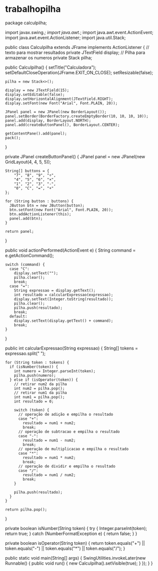 # trabalhopilha
 package calculpilha;

import javax.swing.*;
import java.awt.*;
import java.awt.event.ActionEvent;
import java.awt.event.ActionListener;
import java.util.Stack;

public class Calculpilha extends JFrame implements ActionListener {
  // texto para mostrar resultados
  private JTextField display;
  // Pilha para armazenar os numeros
  private Stack<Integer> pilha;

  public Calculpilha() {
    setTitle("Calculadora");
    setDefaultCloseOperation(JFrame.EXIT_ON_CLOSE);
    setResizable(false);

    pilha = new Stack<>();

    display = new JTextField(15);
    display.setEditable(false);
    display.setHorizontalAlignment(JTextField.RIGHT);
    display.setFont(new Font("Arial", Font.PLAIN, 20));

    JPanel panel = new JPanel(new BorderLayout());
    panel.setBorder(BorderFactory.createEmptyBorder(10, 10, 10, 10));
    panel.add(display, BorderLayout.NORTH);
    panel.add(createButtonPanel(), BorderLayout.CENTER);

    getContentPane().add(panel);
    pack();
  }

  private JPanel createButtonPanel() {
    JPanel panel = new JPanel(new GridLayout(4, 4, 5, 5));

    String[] buttons = {
        "7", "8", "9", "÷",
        "4", "5", "6", "×",
        "1", "2", "3", "-",
        "0", "C", "=", "+"
    };

    for (String button : buttons) {
      JButton btn = new JButton(button);
      btn.setFont(new Font("Arial", Font.PLAIN, 20));
      btn.addActionListener(this);
      panel.add(btn);
    }

    return panel;
  }

  public void actionPerformed(ActionEvent e) {
    String command = e.getActionCommand();

    switch (command) {
      case "C":
        display.setText("");
        pilha.clear();
        break;
      case "=":
        String expressao = display.getText();
        int resultado = calcularExpressao(expressao);
        display.setText(Integer.toString(resultado));
        pilha.clear();
        pilha.push(resultado);
        break;
      default:
        display.setText(display.getText() + command);
        break;
    }
  }

  public int calcularExpressao(String expressao) {
    String[] tokens = expressao.split(" ");

    for (String token : tokens) {
      if (isNumber(token)) {
        int numero = Integer.parseInt(token);
        pilha.push(numero);
      } else if (isOperator(token)) {
        // retirar num2 da pilha
        int num2 = pilha.pop();
        // retirar num1 da pilha
        int num1 = pilha.pop();
        int resultado = 0;

        switch (token) {
          // operação de adição e empilha o resultado
          case "+":
            resultado = num1 + num2;
            break;
          // operação de subtracao e empilha o resultado
          case "-":
            resultado = num1 - num2;
            break;
          // operação de multiplicacao e empilha o resultado
          case "*":
            resultado = num1 * num2;
            break;
          // operação de dividir e empilha o resultado
          case "/":
            resultado = num1 / num2;
            break;
        }

        pilha.push(resultado);
      }
    }

    return pilha.pop();
  }

  private boolean isNumber(String token) {
    try {
      Integer.parseInt(token);
      return true;
    } catch (NumberFormatException e) {
      return false;
    }
  }

  private boolean isOperator(String token) {
    return token.equals("+") || token.equals("-") || token.equals("*") || token.equals("/");
  }

  public static void main(String[] args) {
    SwingUtilities.invokeLater(new Runnable() {
      public void run() {
        new Calculpilha().setVisible(true);
      }
    });
  }
}
